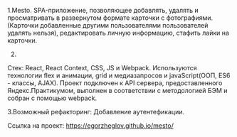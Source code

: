 1.Mesto.
SPA-приложение, позволяющее добавлять, удалять и просматривать в развернутом формате карточки с фотографиями.
(Карточки добавленные другими пользователями пользователей удалять нельзя), 
редактировать личную информацию, стафить лайки на карточки.

2.

Стек: React, React Context, CSS, JS и Webpack.
Используются технологии flex и анимации, grid и медиазапросов и javaScript(ООП, ES6 - классы, AJAX). 
Проект подключен к API сервера, предоставленного Яндекс.Практикумом,
выполнен в соответствии с методологией БЭМ и собран с помощью webpack.

3.Возможный рефакторинг: Добавление аутентефикации.

Ссылка на проект:
https://egorzheglov.github.io/mesto/

